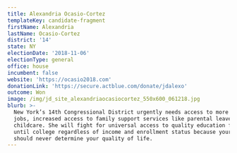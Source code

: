```yaml
---
title: Alexandria Ocasio-Cortez
templateKey: candidate-fragment
firstName: Alexandria
lastName: Ocasio-Cortez
district: '14'
state: NY
electionDate: '2018-11-06'
electionType: general
office: house
incumbent: false
website: 'https://ocasio2018.com'
donationLink: 'https://secure.actblue.com/donate/jdalexo'
outcome: Won
image: /img/jd_site_alexandriaocasiocortez_550x600_061218.jpg
blurb: >-
  New York’s 14th Congressional District urgently needs access to more reliable
  jobs, increased access to family support services like parental leave and free
  childcare. She will fight for universal access to quality education from pre-K
  until college regardless of income and enrollment status because your ZIP code
  should never determine your quality of life.
---
```


